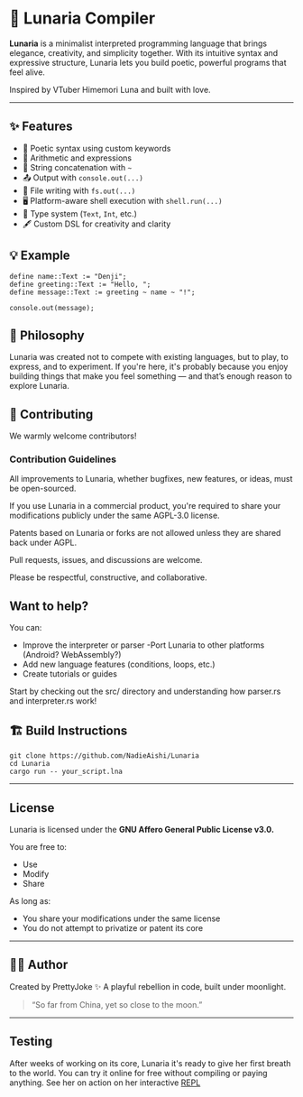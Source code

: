 # 🌙 Lunaria Compiler

**Lunaria** is a minimalist interpreted programming language that brings elegance, creativity, and simplicity together. With its intuitive syntax and expressive structure, Lunaria lets you build poetic, powerful programs that feel alive.

Inspired by VTuber Himemori Luna and built with love.

---

## ✨ Features

- 🌸 Poetic syntax using custom keywords
- 🧮 Arithmetic and expressions
- 🧵 String concatenation with `~`
- 📤 Output with `console.out(...)`
- 📁 File writing with `fs.out(...)`
- 🖥️ Platform-aware shell execution with `shell.run(...)`
- 🧠 Type system (`Text`, `Int`, etc.)
- 🖋️ Custom DSL for creativity and clarity

## 💡 Example

```lunaria
define name::Text := "Denji";
define greeting::Text := "Hello, ";
define message::Text := greeting ~ name ~ "!";

console.out(message);
```
## 🧠 Philosophy
Lunaria was created not to compete with existing languages, but to play, to express, and to experiment.
If you're here, it's probably because you enjoy building things that make you feel something — and that’s enough reason to explore Lunaria.

## 🤝 Contributing
We warmly welcome contributors!

### Contribution Guidelines
All improvements to Lunaria, whether bugfixes, new features, or ideas, must be open-sourced.

If you use Lunaria in a commercial product, you're required to share your modifications publicly under the same AGPL-3.0 license.

Patents based on Lunaria or forks are not allowed unless they are shared back under AGPL.

Pull requests, issues, and discussions are welcome.

Please be respectful, constructive, and collaborative.

## Want to help?
You can:
- Improve the interpreter or parser
-Port Lunaria to other platforms (Android? WebAssembly?)
- Add new language features (conditions, loops, etc.)
- Create tutorials or guides

Start by checking out the src/ directory and understanding how parser.rs and interpreter.rs work!

## 🏗️ Build Instructions
```
git clone https://github.com/NadieAishi/Lunaria
cd Lunaria
cargo run -- your_script.lna
```
---

## License
Lunaria is licensed under the **GNU Affero General Public License v3.0.**

You are free to:
- Use
- Modify
- Share

As long as:
- You share your modifications under the same license
- You do not attempt to privatize or patent its core

---
## 🧑‍🎤 Author
Created by PrettyJoke ✨
A playful rebellion in code, built under moonlight.

 > “So far from China, yet so close to the moon.”

---
## Testing
After weeks of working on its core, Lunaria it's ready to give her first breath to the world. You can try it online for free without compiling or paying anything. See her on action on her interactive [REPL](https://replit.com/@NadieRyoki/LunariaREPL)
